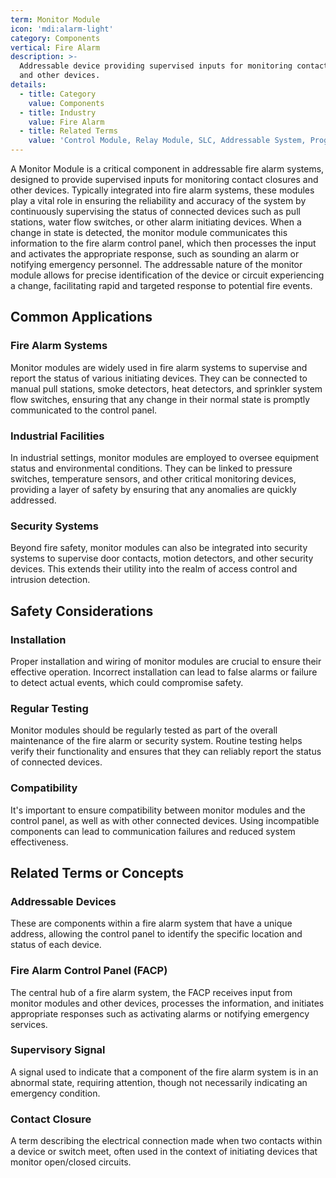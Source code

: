 ```yaml
---
term: Monitor Module
icon: 'mdi:alarm-light'
category: Components
vertical: Fire Alarm
description: >-
  Addressable device providing supervised inputs for monitoring contact closures
  and other devices.
details:
  - title: Category
    value: Components
  - title: Industry
    value: Fire Alarm
  - title: Related Terms
    value: 'Control Module, Relay Module, SLC, Addressable System, Programming Tool'
---
```

A Monitor Module is a critical component in addressable fire alarm systems, designed to provide supervised inputs for monitoring contact closures and other devices. Typically integrated into fire alarm systems, these modules play a vital role in ensuring the reliability and accuracy of the system by continuously supervising the status of connected devices such as pull stations, water flow switches, or other alarm initiating devices. When a change in state is detected, the monitor module communicates this information to the fire alarm control panel, which then processes the input and activates the appropriate response, such as sounding an alarm or notifying emergency personnel. The addressable nature of the monitor module allows for precise identification of the device or circuit experiencing a change, facilitating rapid and targeted response to potential fire events.

## Common Applications

### Fire Alarm Systems
Monitor modules are widely used in fire alarm systems to supervise and report the status of various initiating devices. They can be connected to manual pull stations, smoke detectors, heat detectors, and sprinkler system flow switches, ensuring that any change in their normal state is promptly communicated to the control panel.

### Industrial Facilities
In industrial settings, monitor modules are employed to oversee equipment status and environmental conditions. They can be linked to pressure switches, temperature sensors, and other critical monitoring devices, providing a layer of safety by ensuring that any anomalies are quickly addressed.

### Security Systems
Beyond fire safety, monitor modules can also be integrated into security systems to supervise door contacts, motion detectors, and other security devices. This extends their utility into the realm of access control and intrusion detection.

## Safety Considerations

### Installation
Proper installation and wiring of monitor modules are crucial to ensure their effective operation. Incorrect installation can lead to false alarms or failure to detect actual events, which could compromise safety.

### Regular Testing
Monitor modules should be regularly tested as part of the overall maintenance of the fire alarm or security system. Routine testing helps verify their functionality and ensures that they can reliably report the status of connected devices.

### Compatibility
It's important to ensure compatibility between monitor modules and the control panel, as well as with other connected devices. Using incompatible components can lead to communication failures and reduced system effectiveness.

## Related Terms or Concepts

### Addressable Devices
These are components within a fire alarm system that have a unique address, allowing the control panel to identify the specific location and status of each device.

### Fire Alarm Control Panel (FACP)
The central hub of a fire alarm system, the FACP receives input from monitor modules and other devices, processes the information, and initiates appropriate responses such as activating alarms or notifying emergency services.

### Supervisory Signal
A signal used to indicate that a component of the fire alarm system is in an abnormal state, requiring attention, though not necessarily indicating an emergency condition.

### Contact Closure
A term describing the electrical connection made when two contacts within a device or switch meet, often used in the context of initiating devices that monitor open/closed circuits.
